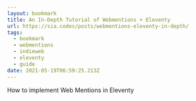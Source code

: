 ```yaml
---
layout: bookmark
title: An In-Depth Tutorial of Webmentions + Eleventy
url: https://sia.codes/posts/webmentions-eleventy-in-depth/
tags:
  - bookmark
  - webmentions
  - indieweb
  - eleventy
  - guide
date: 2021-05-19T06:59:25.213Z
---
```

How to implement Web Mentions in Eleventy